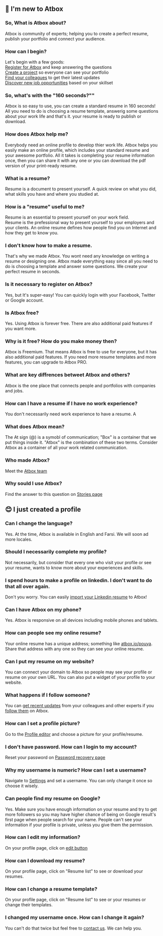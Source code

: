 ## 👶 I'm new to Atbox ##
### So, What is Atbox about? ###
Atbox is community of experts; helping you to create a perfect resume, publish your portfolio and connect your audience.
### How can I begin? ###
Let's begin with a few goods:  
[Register for Atbox](https://atbox.io/register) and keep answering the questions  
[Create a project](https://atbox.io/project/new) so everyone can see your portfolio  
[Find your colleagues](https://atbox.io/explore/people) to get their latest updates  
[Discover new job opportunities](https://atbox.io/explore/jobs) based on your skillset  
### So, what's with the "160 seconds?"" ###
Atbox is so easy to use, you can create a standard resume in 160 seconds! All you need to do is choosing a resume template, answerig some questions about your work life and that's it. your resume is ready to publish or download.
### How does Atbox help me? ###
Everybody need an online profile to develop thier work life. Atbox helps you easily make an online profile, which includes your standard resume and your awesome portfolio. All it takes is completing your resume information once, then you can share it with any one or you can download the pdf version of your print-ready resume.
### What is a resume? ###
Resume is a document to present yourself. A quick review on what you did, what skills you have and where you studied at.
### How is a "resume" useful to me? ###
Resume is an essential to present yourself on your work field.  
Resume is the prefessional way to present yourself to your employers and your clients.
An online resume defines how people find you on Internet and how they get to know you.
### I don't know how to make a resume. ###
That's why we made Atbox. You wont need any knowledge on writing a resume or designing one. Atbox made everything easy since all you need to do is choosing a template and answer some questions. We create your perfect resume in seconds.
### Is it necessary to register on Atbox? ###
Yes, but It's super-easy! You can quickly login with your Facebook, Twitter or Google account.
### Is Atbox free? ###
Yes. Using Atbox is forever free. There are also additional paid features if you want more.
### Why is it free? How do you make money then? ###
Atbox is Freemium. That means Atbox is free to use for everyone, but it has also additional paid features. If you need more resume templates and more features, you can upgrade to Atbox PRO.
### What are key diffrences betweet Atbox and others? ###
Atbox is the one place that connects people and portfolios with companies and jobs.
### How can I have a resume if I have no work experience? ###
You don't necessarily need work experience to have a resume. A 
### What does Atbox mean? ###
The At sign (@) is a symobl of communication; "Box" is a container that we put things inside it. "Atbox" is the combination of these two terms. Consider Atbox as a container of all your work related communication.
### Who made Atbox? ###
Meet the [Atbox team](https://atbox.io/pages/team)
### Why sould I use Atbox? ###
Find the answer to this question on [Stories page](https://atbox.io/pages/stories)

## 😊 I just created a profile ##
### Can I change the language? ###
Yes. At the time, Atbox is available in English and Farsi. We will soon ad more locales.
### Should I necessarily complete my profile? ###
Not necessarily, but consider that every one who visit your profile or see your resume, wants to know more about your experiences and skills.
### I spend hours to make a profile on linkedin. I don't want to do that all over again. ###
Don't you worry. You can easily [import your Linkedin resume](https://atbox.io/import/linkedin) to Atbox!
### Can I have Atbox on my phone? ###
Yes. Atbox is responsive on all devices including mobile phones and tablets.
### How can people see my online resume? ###
Your online resume has a unique address; something like [atbox.io/pouya](https://atbox.io/pouya). Share that address with any one so they can see your online resume.
### Can I put my resume on my website? ###
You can connect your domain to Atbox so people may see your profile or resume on your own URL. You can also put a widget of your profile to your website.
### What happens if I follow someone? ###
You can [get recent updates](https://atbox.io/timeline) from your colleagues and other experts if you [follow them](https://atbox.io/explore/people) on Atbox.
### How can I set a profile picture? ###
Go to the [Profile editor](https://atbox.io/profile/edit/about) and choose a picture for your profile/resume.
### I don't have password. How can I login to my account? ###
Reset your password on [Password recovery page](https://atbox.io/recovery)
### Why my username is numeric? How can I set a username? ###
Navigate to [Settings](https://atbox.io/settings) and set a username. You can only change it once so choose it wisely.
### Can people find my resume on Google? ###
Yes. Make sure you have enough information on your resume and try to get more followers so you may have higher chance of being on Google result's first page when people search for your name. People can't see your information if your profile is private, unless you give them the permission.
### How can I edit my information? ###
On your profile page, click on [edit button](https://atbox.io/profile/edit/about)
### How can I download my resume? ###
On your profile page, click on "Resume list" to see or download your resumes.
### How can I change a resume template? ###
On your profile page, click on "Resume list" to see or your resumes or change their templates.
### I changed my username once. How can I change it again? ###
You can't do that twice but feel free to [contact us](https://atbox.io/pages/contact). We can help you.
